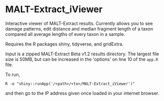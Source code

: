 # MALT-Extract_iViewer

Interactive viewer of MALT-Extract results. Currently allows you to see damage patterns, edit distance and median fragment length of a taxon compared all average lengths of every taxon in a sample.

Requires the R packages shiny, tidyverse, and gridExtra.

Input is a zipped MALT-Extract Beta v1.2 results directory. The largest file size is 50MB, but can be increased in the 'options' on line 10 of the `app.R` file. 

To run,

```
R -e "shiny::runApp('/<path>/<to>/MALT-Extract_iViewer')"
```

and then go to the IP address given once loaded in your internet browser.
